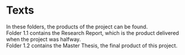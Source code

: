 # Texts

In these folders, the products of the project can be found.<br>
Folder 1.1 contains the Research Report, which is the product delivered when the project was halfway.<br>
Folder 1.2 contains the Master Thesis, the final product of this project.
